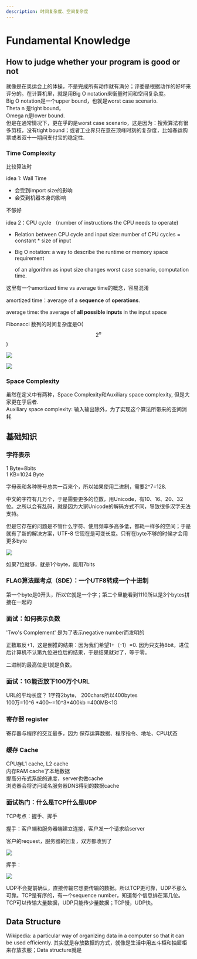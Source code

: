 ```yaml
---
description: 时间复杂度、空间复杂度
---
```


# Fundamental Knowledge

## How to judge whether your program is good or not

就像是在奥运会上的体操，不是完成所有动作就有满分；评委是根据动作的好坏来评分的。在计算机里，就是用Big O notation来衡量时间和空间复杂度。  
Big O notation是一个upper bound，也就是worst case scenario.   
Theta n 是tight bound，  
Omega n是lower bound.   
但是在通常情况下，更在乎的是worst case scenario，这是因为：搜索算法有很多剪枝，没有tight bound；或者工业界只在意在顶峰时刻的复杂度，比如春运购票或者双十一期间支付宝的稳定性.

### Time Complexity 

比较算法时 

idea 1: Wall Time 

* 会受到import size的影响
* 会受到机器本身的影响

不够好

idea 2：CPU cycle （number of instructions the CPU needs to operate\)

* Relation between CPU cycle and input size: number of CPU cycles = constant \* size of input
* Big O notation: a way to describe the runtime or memory space requirement

  of an algorithm as input size changes worst case scenario, computation time.

这里有一个amortized time vs average time的概念，容易混淆

amortized time：average of a **sequence** of **operations**. 

average time: the average of **all possible inputs** in the input space 

Fibonacci 数列的时间复杂度是O\( $$2^{n}$$ \)

![](../.gitbook/assets/image%20%2846%29.png)

![](../.gitbook/assets/image%20%2833%29.png)

### Space Complexity 

虽然在定义中有两种，Space Complexity和Auxiliary space complexity, 但是大家更在乎后者.   
Auxiliary space complexity: 输入输出除外，为了实现这个算法所带来的空间消耗



## 基础知识

### 字符表示

1 Byte=8bits  
1 KB=1024 Byte

字母表和各种符号总共一百来个，所以如果使用二进制，需要2^7=128.

中文的字符有几万个，于是需要更多的位数，用Unicode，有10、16、20、32位。之所以会有乱码，就是因为大家Unicode的解码方式不同，导致很多汉字无法支持。

但是它存在的问题是不管什么字符、使用频率多高多低，都耗一样多的空间；于是就有了新的解决方案，UTF-8 它现在是可变长度。只有在byte不够的时候才会用更多byte

![](../.gitbook/assets/image%20%2856%29.png)

如果7位就够，就是1个byte，能用7bits

### FLAG算法题考点（SDE）：一个UTF8转成一个十进制

第一个byte是0开头，所以它就是一个字；第二个里能看到1110所以是3个bytes拼接在一起的

### 面试：如何表示负数

'Two's Complement' 是为了表示negative number而发明的 

正数取反+1，这是倒推的结果：因为我们希望1+（-1）=0. 因为只支持8bit，进位后计算机不认第九位进位后的结果，于是结果就对了，等于零。 

二进制的最高位是1就是负数。

### 面试：1G能否放下100万个URL

URL的平均长度？ 1字符2byte， 200chars所以400bytes  
100万=10^6 \*400~=10^3\*400kb =400MB&lt;1G

### 寄存器 register

寄存器与程序的交互最多，因为 保存运算数据、程序指令、地址、CPU状态

### 缓存 Cache

CPU存L1 cache, L2 cache   
内存RAM cache了本地数据  
提高分布式系统的速度，server也做cache  
浏览器会将访问域名服务器DNS得到的数据cache

### 面试热门：什么是TCP什么是UDP

TCP考点：握手、挥手

握手：客户端和服务器端建立连接，客户发一个请求给server

客户的request，服务器的回复，双方都收到了

![](../.gitbook/assets/image%20%2814%29.png)

  
挥手：

![](../.gitbook/assets/image%20%2841%29.png)

UDP不会提前确认，直接传输它想要传输的数据。所以TCP更可靠，UDP不那么可靠。TCP是有序的，有一个sequence number，知道每个信息排在第几位。TCP可以传输大量数据，UDP只能传少量数据；TCP慢，UDP快。



## Data Structure

Wikipedia: a particular way of organizing data in a computer so that it can be used efficiently. 其实就是存放数据的方式，就像是生活中用五斗柜和抽屉柜来存放衣服；Data structure就是

